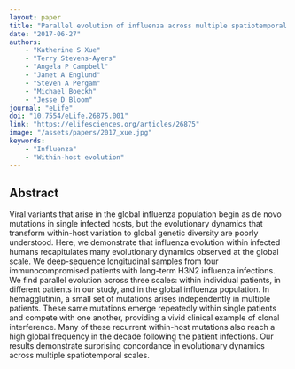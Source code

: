 ```yaml
---
layout: paper
title: "Parallel evolution of influenza across multiple spatiotemporal scales"
date: "2017-06-27"
authors: 
    - "Katherine S Xue"
    - "Terry Stevens-Ayers"
    - "Angela P Campbell"
    - "Janet A Englund"
    - "Steven A Pergam"
    - "Michael Boeckh"
    - "Jesse D Bloom"
journal: "eLife"
doi: "10.7554/eLife.26875.001"
link: "https://elifesciences.org/articles/26875"
image: "/assets/papers/2017_xue.jpg"
keywords:
    - "Influenza"
    - "Within-host evolution"
---
```


## Abstract

Viral variants that arise in the global influenza population begin as de novo mutations in single infected hosts, but the evolutionary dynamics that transform within-host variation to global genetic diversity are poorly understood. Here, we demonstrate that influenza evolution within infected humans recapitulates many evolutionary dynamics observed at the global scale. We deep-sequence longitudinal samples from four immunocompromised patients with long-term H3N2 influenza infections. We find parallel evolution across three scales: within individual patients, in different patients in our study, and in the global influenza population. In hemagglutinin, a small set of mutations arises independently in multiple patients. These same mutations emerge repeatedly within single patients and compete with one another, providing a vivid clinical example of clonal interference. Many of these recurrent within-host mutations also reach a high global frequency in the decade following the patient infections. Our results demonstrate surprising concordance in evolutionary dynamics across multiple spatiotemporal scales.
